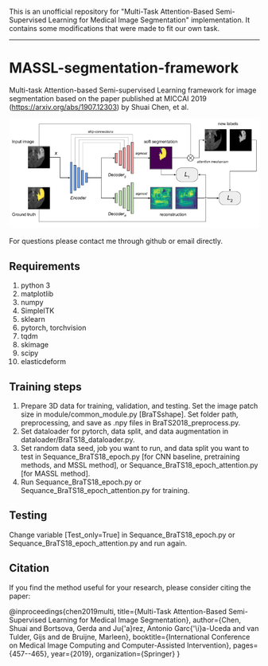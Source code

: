 This is an unofficial repository for "Multi-Task Attention-Based Semi-Supervised Learning for Medical Image Segmentation" implementation. It contains some modifications that were made to fit our own task.
________________________________________________________________________________________________________________________________________________________________________________________________
# MASSL-segmentation-framework

Multi-task Attention-based Semi-supervised Learning framework for image segmentation based on the paper published at MICCAI 2019 (https://arxiv.org/abs/1907.12303) by Shuai Chen, et al.

<img src="MASSL_MRI.png" width="800"/>

For questions please contact me through github or email directly.

## Requirements
1. python 3
2. matplotlib
3. numpy
4. SimpleITK
5. sklearn
6. pytorch, torchvision
7. tqdm
8. skimage
9. scipy
10. elasticdeform

## Training steps
1. Prepare 3D data for training, validation, and testing. Set the image patch size in module/common_module.py [BraTSshape]. Set folder path, preprocessing, and save as .npy files in BraTS2018_preprocess.py.
2. Set dataloader for pytorch, data split, and data augmentation in dataloader/BraTS18_dataloader.py.
3. Set random data seed, job you want to run, and data split you want to test in Sequance_BraTS18_epoch.py [for CNN baseline, pretraining methods, and MSSL method], or Sequance_BraTS18_epoch_attention.py [for MASSL method]. 
4. Run Sequance_BraTS18_epoch.py or Sequance_BraTS18_epoch_attention.py for training.

## Testing
Change variable [Test_only=True] in Sequance_BraTS18_epoch.py or Sequance_BraTS18_epoch_attention.py and run again. 

## Citation
If you find the method useful for your research, please consider citing the paper:

@inproceedings{chen2019multi,
  title={Multi-Task Attention-Based Semi-Supervised Learning for Medical Image Segmentation},
  author={Chen, Shuai and Bortsova, Gerda and Ju{\'a}rez, Antonio Garc{\'\i}a-Uceda and van Tulder, Gijs and de Bruijne, Marleen},
  booktitle={International Conference on Medical Image Computing and Computer-Assisted Intervention},
  pages={457--465},
  year={2019},
  organization={Springer}
}
